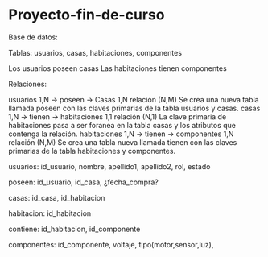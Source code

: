# Proyecto-fin-de-curso

Base de datos:

Tablas: usuarios, casas, habitaciones, componentes

Los usuarios poseen casas
Las habitaciones tienen componentes

Relaciones:

usuarios 1,N -> poseen -> Casas 1,N               relación (N,M)   Se crea una nueva tabla llamada poseen con las claves primarias de la tabla usuarios y casas.
casas 1,N -> tienen -> habitaciones 1,1           relación (N,1)   La clave primaria de habitaciones pasa a ser foranea en la tabla casas y los atributos que contenga la relación.
habitaciones 1,N -> tienen -> componentes 1,N     relación (N,M)   Se crea una tabla nueva llamada tienen con las claves primarias de la tabla habitaciones y componentes.



usuarios: id_usuario, nombre, apellido1, apellido2, rol, estado

poseen: id_usuario, id_casa, ¿fecha_compra?

casas: id_casa, id_habitacion

habitacion: id_habitacion 

contiene: id_habitacion, id_componente

componentes: id_componente, voltaje, tipo(motor,sensor,luz), 
